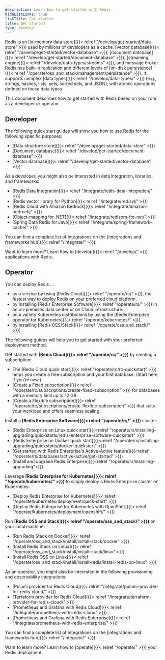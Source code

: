 ```yaml
---
description: Learn how to get started with Redis
hideListLinks: true
linkTitle: Get started
title: Get started
type: develop
---
```

Redis is an [in-memory data store]({{< relref "/develop/get-started/data-store" >}}) used by millions of developers as a cache, [vector database]({{< relref "/develop/get-started/vector-database" >}}), [document database]({{< relref "/develop/get-started/document-database" >}}), [streaming engine]({{< relref "/develop/data-types/streams" >}}), and message broker. Redis has built-in replication and different levels of [on-disk persistence]({{< relref "/operate/oss_and_stack/management/persistence" >}}). It supports complex [data types]({{< relref "/develop/data-types/" >}}) (e.g., strings, hashes, lists, sets, sorted sets, and JSON), with atomic operations defined on those data types.

This document describes how to get started with Redis based on your role as a developer or operator. 

## Developer

The following quick start guides will show you how to use Redis for the following specific purposes:

- [Data structure store]({{< relref "/develop/get-started/data-store" >}})
- [Document database]({{< relref "/develop/get-started/document-database" >}})
- [Vector database]({{< relref "/develop/get-started/vector-database" >}})

As a developer, you might also be interested in data integration, libraries, and frameworks:

- [Redis Data Integration]({{< relref "/integrate/redis-data-integration/" >}})
- [Redis vector library for Python]({{< relref "/integrate/redisvl/" >}})
- [Redis Cloud with Amazon Bedrock]({{< relref "/integrate/amazon-bedrock/" >}})
- [Object-mapping for .NET]({{< relref "/integrate/redisom-for-net/" >}})
- [Spring Data Redis for Java]({{< relref "/integrate/spring-framework-cache/" >}})

You can find a complete list of integrations on the [integrations and frameworks hub]({{< relref "/integrate/" >}}).

Want to learn more? Learn how to [develop]({{< relref "/develop/" >}}) applications with Redis.


## Operator 

You can deploy Redis ...

- as a service by using [Redis Cloud]({{< relref "/operate/rc/" >}}), the fastest way to deploy Redis on your preferred cloud platform.
- by installing [Redis Enterprise Software]({{< relref "/operate/rs/" >}}) in an on-premises data center or on Cloud infrastructure.
- on a variety Kubernetes distributions by using the [Redis Enterprise operator for Kubernetes]({{< relref "/operate/kubernetes/" >}}).
- by installing [Redis OSS/Stack]({{< relref "/operate/oss_and_stack/" >}}).

The following guides will help you to get started with your preferred deployment method.

Get started with **[Redis Cloud]({{< relref "/operate/rc/" >}})** by creating a subscription:

- The [Redis Cloud quick start]({{< relref "/operate/rc/rc-quickstart" >}}) helps you create a free subscription and your first database.  (Start here if you're new.)
- [Create a Fixed subscription]({{< relref "/operate/rc/subscriptions/create-fixed-subscription" >}}) for databases with a memory limit up to 12 GB.
- [Create a Flexible subscription]({{< relref "/operate/rc/subscriptions/create-flexible-subscription" >}}) that suits your workload and offers seamless scaling.

Install a **[Redis Enterprise Software]({{< relref "/operate/rs/" >}})** cluster:

- [Redis Enterprise on Linux quick start]({{<relref "/operate/rs/installing-upgrading/quickstarts/redis-enterprise-software-quickstart" >}})
- [Redis Enterprise on Docker quick start]({{<relref "/operate/rs/installing-upgrading/quickstarts/docker-quickstart" >}})
- [Get started with Redis Enterprise's Active-Active feature]({{<relref "/operate/rs/databases/active-active/get-started" >}})
- [Install and upgrade Redis Enterprise]({{<relref "/operate/rs/installing-upgrading">}})

Leverage **[Redis Enterprise for Kubernetes]({{< relref "/operate/kubernetes/" >}})** to simply deploy a Redis Enterprise cluster on Kubernetes:

- [Deploy Redis Enterprise for Kubernetes]({{< relref "/operate/kubernetes/deployment/quick-start" >}})
- [Deploy Redis Enterprise for Kubernetes with OpenShift]({{< relref "/operate/kubernetes/deployment/openshift/" >}})

Run **[Redis OSS and Stack]({{< relref "/operate/oss_and_stack/" >}})** on your local machine:

- [Run Redis Stack on Docker]({{< relref "/operate/oss_and_stack/install/install-stack/docker" >}})
- [Install Redis Stack on Linux]({{< relref "/operate/oss_and_stack/install/install-stack/linux" >}})
- [Install Redis OSS on Linux]({{< relref "/operate/oss_and_stack/install/install-redis/install-redis-on-linux" >}})

As an operator, you might also be interested in the following provisioning and observability integrations: 

- [Pulumi provider for Redis Cloud]({{< relref "/integrate/pulumi-provider-for-redis-cloud/" >}})
- [Terraform provider for Redis Cloud]({{< relref "/integrate/terraform-provider-for-redis-cloud/" >}})
- [Prometheus and Grafana with Redis Cloud]({{< relref "/integrate/prometheus-with-redis-cloud" >}})
- [Prometheus and Grafana with Redis Enterprise]({{< relref "/integrate/prometheus-with-redis-enterprise/" >}})

You can find a complete list of integrations on the [integrations and frameworks hub]({{< relref "/integrate/" >}}).

Want to learn more? Learn how to [operate]({{< relref "/operate/" >}}) your Redis deployment.